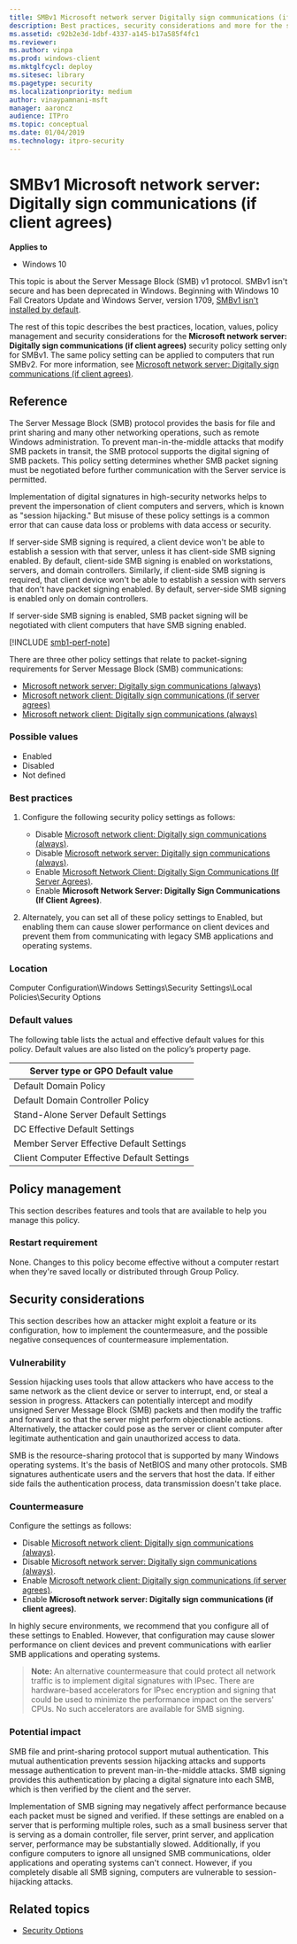 ```yaml
---
title: SMBv1 Microsoft network server Digitally sign communications (if client agrees) (Windows 10)
description: Best practices, security considerations and more for the security policy setting, Microsoft network server Digitally sign communications (if client agrees).
ms.assetid: c92b2e3d-1dbf-4337-a145-b17a585f4fc1
ms.reviewer: 
ms.author: vinpa
ms.prod: windows-client
ms.mktglfcycl: deploy
ms.sitesec: library
ms.pagetype: security
ms.localizationpriority: medium
author: vinaypamnani-msft
manager: aaroncz
audience: ITPro
ms.topic: conceptual
ms.date: 01/04/2019
ms.technology: itpro-security
---
```


# SMBv1 Microsoft network server: Digitally sign communications (if client agrees)

**Applies to**
-   Windows 10

This topic is about the Server Message Block (SMB) v1 protocol. SMBv1 isn't secure and has been deprecated in Windows. Beginning with Windows 10 Fall Creators Update and Windows Server, version 1709, [SMBv1 isn't installed by default](/windows-server/storage/file-server/troubleshoot/smbv1-not-installed-by-default-in-windows). 

The rest of this topic describes the best practices, location, values, policy management and security considerations for the **Microsoft network server: Digitally sign communications (if client agrees)** security policy setting only for SMBv1. The same policy setting can be applied to computers that run SMBv2. For more information, see [Microsoft network server: Digitally sign communications (if client agrees)](microsoft-network-server-digitally-sign-communications-always.md).

## Reference

The Server Message Block (SMB) protocol provides the basis for file and print sharing and many other networking operations, such as remote Windows administration. To prevent man-in-the-middle attacks that modify SMB packets in transit, the SMB protocol supports the digital signing of SMB packets. 
This policy setting determines whether SMB packet signing must be negotiated before further communication with the Server service is permitted.

Implementation of digital signatures in high-security networks helps to prevent the impersonation of client computers and servers, which is known as "session hijacking." But misuse of these policy settings is a common error that can cause data loss or problems with data access or security.

If server-side SMB signing is required, a client device won't be able to establish a session with that server, unless it has client-side SMB signing enabled. By default, client-side SMB signing is enabled on workstations, servers, and domain controllers. Similarly, if client-side SMB signing is required, that client device won't be able to establish a session with servers that don't have packet signing enabled. By default, server-side SMB signing is enabled only on domain controllers.

If server-side SMB signing is enabled, SMB packet signing will be negotiated with client computers that have SMB signing enabled.

[!INCLUDE [smb1-perf-note](includes/smb1-perf-note.md)]

There are three other policy settings that relate to packet-signing requirements for Server Message Block (SMB) communications:

-   [Microsoft network server: Digitally sign communications (always)](smbv1-microsoft-network-server-digitally-sign-communications-always.md)
-   [Microsoft network client: Digitally sign communications (if server agrees)](smbv1-microsoft-network-client-digitally-sign-communications-if-server-agrees.md)
-   [Microsoft network client: Digitally sign communications (always)](smbv1-microsoft-network-client-digitally-sign-communications-always.md)

### Possible values

-   Enabled
-   Disabled
-   Not defined

### Best practices

1.  Configure the following security policy settings as follows:

    -   Disable [Microsoft network client: Digitally sign communications (always)](smbv1-microsoft-network-client-digitally-sign-communications-always.md).
    -   Disable [Microsoft network server: Digitally sign communications (always)](smbv1-microsoft-network-server-digitally-sign-communications-always.md).
    -   Enable [Microsoft Network Client: Digitally Sign Communications (If Server Agrees)](smbv1-microsoft-network-server-digitally-sign-communications-always.md).
    -   Enable **Microsoft Network Server: Digitally Sign Communications (If Client Agrees)**.

2.  Alternately, you can set all of these policy settings to Enabled, but enabling them can cause slower performance on client devices and prevent them from communicating with legacy SMB applications and operating systems.

### Location

Computer Configuration\\Windows Settings\\Security Settings\\Local Policies\\Security Options

### Default values

The following table lists the actual and effective default values for this policy. Default values are also listed on the policy’s property page.


|      Server type or GPO Default value      |
|--------------------------------------------|
|           Default Domain Policy            |
|      Default Domain Controller Policy      |
|    Stand-Alone Server Default Settings     |
|       DC Effective Default Settings        |
|  Member Server Effective Default Settings  |
| Client Computer Effective Default Settings |

## Policy management

This section describes features and tools that are available to help you manage this policy.

### Restart requirement

None. Changes to this policy become effective without a computer restart when they're saved locally or distributed through Group Policy.

## Security considerations

This section describes how an attacker might exploit a feature or its configuration, how to implement the countermeasure, and the possible negative consequences of countermeasure implementation.

### Vulnerability

Session hijacking uses tools that allow attackers who have access to the same network as the client device or server to interrupt, end, or steal a session in progress. Attackers can potentially intercept and modify unsigned Server Message Block (SMB) packets and then modify the traffic and forward it so that the server might perform objectionable actions. Alternatively, the attacker could pose as the server or client computer after legitimate authentication and gain unauthorized access to data.

SMB is the resource-sharing protocol that is supported by many Windows operating systems. It's the basis of NetBIOS and many other protocols. SMB signatures authenticate users and the servers that host the data. If either side fails the authentication process, data transmission doesn't take place.

### Countermeasure

Configure the settings as follows:

-   Disable [Microsoft network client: Digitally sign communications (always)](smbv1-microsoft-network-client-digitally-sign-communications-always.md).
-   Disable [Microsoft network server: Digitally sign communications (always)](smbv1-microsoft-network-server-digitally-sign-communications-always.md).
-   Enable [Microsoft network client: Digitally sign communications (if server agrees)](smbv1-microsoft-network-client-digitally-sign-communications-if-server-agrees.md).
-   Enable **Microsoft network server: Digitally sign communications (if client agrees)**.

In highly secure environments, we recommend that you configure all of these settings to Enabled. However, that configuration may cause slower performance on client devices and prevent communications with earlier SMB applications and operating systems.

>**Note:**  An alternative countermeasure that could protect all network traffic is to implement digital signatures with IPsec. There are hardware-based accelerators for IPsec encryption and signing that could be used to minimize the performance impact on the servers' CPUs. No such accelerators are available for SMB signing.

### Potential impact

SMB file and print-sharing protocol support mutual authentication. This mutual authentication prevents session hijacking attacks and supports message authentication to prevent man-in-the-middle attacks. SMB signing provides this authentication by placing a digital signature into each SMB, which is then verified by the client and the server.

Implementation of SMB signing may negatively affect performance because each packet must be signed and verified. If these settings are enabled on a server that is performing multiple roles, such as a small business server that is serving as a domain controller, file server, print server, and application server, performance may be substantially slowed. Additionally, if you configure computers to ignore all unsigned SMB communications, older applications and operating systems can't connect. However, if you completely disable all SMB signing, computers are vulnerable to session-hijacking attacks.

## Related topics

- [Security Options](security-options.md)
